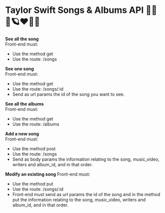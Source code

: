 # Taylor Swift Songs & Albums API 🦋🗽🐍🪐❤️🔮🎤 #

**See all the song**  
Front-end must: 
- Use the method get
- Use the route: /songs

**See one song**  
Front-end must: 
- Use the method get
- Use the route: /songs/:id
- Send as url params the id of the song you want to see.

**See all the albums**  
Front-end must: 
- Use the method get
- Use the route: /albums

**Add a new song**  
Front-end must: 
- Use the method post
- Use the route: /songs
- Send as body params the information relating to the song, music_video, writers and album_id, and in that order.

**Modify an existing song**
Front-end must: 
- Use the method put
- Use the route: /songs/:id
- Front-end must send as url params the id of the song and in the method put the information relating to the song, music_video, writers and album_id, and in that order.